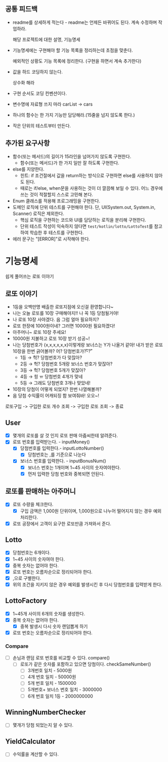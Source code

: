 ## 공통 피드백

- readme를 상세하게 적는다 - readme는 언제든 바뀌어도 된다. 계속 수정하며 작업하라.

  해당 프로젝트에 대한 설명, 기능명세

- 기능명세에는 구현해야 할 기능 목록을 정리하는데 초점을 맞춘다.

  예외적인 상황도 기능 목록에 정리한다. (구현을 하면서 계속 추가한다)

- 값을 하드 코딩하지 않는다.

  상수화 해라

- 구현 순서도 코딩 컨벤션이다.
- 변수명에 자료형 쓰지 마라 carList → cars
- 하나의 함수는 한 가지 기능만 담당해라.(15줄을 넘지 않도록 한다.)
- 작은 단위의 테스트부터 만든다.

## 추가된 요구사항

- 함수(또는 메서드)의 길이가 15라인을 넘어가지 않도록 구현한다.
    - 함수(또는 메서드)가 한 가지 일만 잘 하도록 구현한다.
- else를 지양한다.
    - 힌트: if 조건절에서 값을 return하는 방식으로 구현하면 else를 사용하지 않아도 된다.
    - 때로는 if/else, when문을 사용하는 것이 더 깔끔해 보일 수 있다. 어느 경우에 쓰는 것이 적절할지 스스로 고민해 본다.
- Enum 클래스를 적용해 프로그래밍을 구현한다.
- 도메인 로직에 단위 테스트를 구현해야 한다. 단, UI(System.out, System.in, Scanner) 로직은 제외한다.
    - 핵심 로직을 구현하는 코드와 UI를 담당하는 로직을 분리해 구현한다.
    - 단위 테스트 작성이 익숙하지 않다면 `test/kotlin/lotto/LottoTest`를 참고하여 학습한 후 테스트를 구현한다.
- 에러 문구는 "[ERROR]"로 시작해야 한다.

# 기능명세

쉽게 풀어쓰는 로또 이야기

## 로또 이야기

- 1등을 오백만명 배출한 로또지점에 오신걸 환영합니다~
- 나는 오늘 로또를 10장 구매해야지!! 나 꼭 1등 당첨될거야!
- 나 로또 10장 사야겠다. 음 그럼 얼마 필요하지?
- 로또 한장에 1000원이네? 그러면 10000원 필요하겠다!
- 아주머니~ 로또 10장 주세요!
- 10000원 지불하고 로또 10장 받기 성공~!
- 나는 당첨번호가 {x,x,x,x,x,x}이렇게랑 보너스는 Y가 나올거 같아!
  내가 받은 로또 10장을 한번 긁어볼까?
  어? 당첨번호가?̊̈-?̊̈
    - 1등 → 헉? 당첨번호가 다 맞잖아?
    - 2등 → 헉? 당첨번호 5개랑 보너스 번호가 맞잖아?
    - 3등 → 헉? 당첨번호 5개가 맞잖아?
    - 4등 → 힝 ㅠ 당첨번호 4개가 맞네
    - 5등 → 그래도 당첨번호 3개나 맞았네!
- 10장의 당첨이 어떻게 되었지? 한번 나열해볼까?
- 음 당첨 수익률이 어캐되징 함 보여줘바! 오오~!

로또구입 -> 구입한 로또 개수 조회 -> 구입한 로또 조회 -> 종료

## User

- [x]  몇개의 로또를 살 것 인지 로또 판매 아줌씨한테 알려준다.
- [x]  로또 번호를 입력받는다. - inputMoney()
    - [x]  당첨번호를 입력한다.- inputLottoNumber()
        - [x] 당첨번호는 ,를 기준으로 나눈다

    - [x]  보너스 번호를 입력한다. - inputBonusNum()
        - [x]  보너스 번호는 1개이며 1~45 사이의 숫자여야한다.
        - [x]  먼저 입력한 당첨 번호와 중복되면 안된다.

## 로또를 판매하는 아주머니

- [x]  로또 수량을 체크한다.
    - [x]  구입 금액은 1,000원 단위이며, 1,000원으로 나누어 떨어지지 않는 경우 예외 처리한다.
- [x]  로또 공장에서 고객이 요구한 로또만큼 가져와서 준다.

## Lotto

- [x]  당첨번호는 6개이다.
- [x]  1~45 사이의 숫자여야 한다.
- [x]  중복 숫자는 없어야 한다.
- [X] 로또 번호는 오름차순으로 정리되어야 한다.
- [x]  ,으로 구별한다.
- [x]  위의 조건을 지키지 않은 경우 예외를 발생시킨 후 다시 당첨번호를 입력받게 한다.

## LottoFactory

- [x]  1~45개 사이의 6개의 숫자를 생성한다.
- [x]  중복 숫자는 없어야 한다.
   - [x] 중복 발생시 다시 숫자 랜덤뽑게 하기
- [x] 로또 번호는 오름차순으로 정리되어야 한다.

### Compare

- [ ]  손님과 랜덤 로또 번호를 비교할 수 있다. compare()
    - [ ]  로또가 같은 숫자를 포함하고 있으면 당첨이다. checkSameNumber()
        - [ ]  3개번호 일치 - 5000원
        - [ ]  4개 번호 일치 - 50000원
        - [ ]  5개 번호 일치 - 1500000
        - [ ]  5개번호+ 보너스 번호 일치 - 3000000
        - [ ]  6개 번호 일치 1등 - 2000000000

## WinningNumberChecker

- [ ]  몇개가 당첨 되었는지 알 수 있다.

## **YieldCalculator**

- [ ]  수익률을 계산할 수 있다.